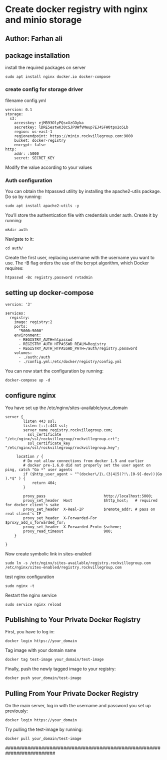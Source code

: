 # Create docker registry with nginx and minio storage 
## Author: Farhan ali


## package installation 

install the required packages on server 

    sudo apt install nginx docker.io docker-compose 


### create config for storage driver 

filename config.yml

    version: 0.1
    storage:
      s3:
        accesskey: ejMB93OlyPQsxXzGOyka
        secretkey: lDRE5estwK30cSJPUWfVMeup7EJ4SFW0tpo2o5Lb
        region: us-east-1
        regionendpoint: https://minio.rockvillegroup.com:9000
        bucket: docker-registry
        encrypt: false
    http:
        addr: :5000
        secret: SECRET_KEY
    
Modify the value according to your values

### Auth configuration

You can obtain the htpasswd utility by installing the apache2-utils package. Do so by running:

    sudo apt install apache2-utils -y
You’ll store the authentication file with credentials under auth. Create it by running:

    mkdir auth
Navigate to it:

    cd auth/
Create the first user, replacing username with the username you want to use. The -B flag orders the use of the bcrypt algorithm, which Docker requires:

    htpasswd -Bc registry.password rvtadmin

## setting up docker-compose


    version: '3'

    services:
      registry:
        image: registry:2
        ports:
        - "5000:5000"
        environment:
          - REGISTRY_AUTH=htpasswd
          - REGISTRY_AUTH_HTPASSWD_REALM=Registry
          - REGISTRY_AUTH_HTPASSWD_PATH=/auth/registry.password
        volumes:
          - ./auth:/auth
          - ./config.yml:/etc/docker/registry/config.yml

You can now start the configuration by running:

    docker-compose up -d 

## configure nginx 

You have set up the /etc/nginx/sites-available/your_domain 


    server {
            listen 443 ssl;
            listen [::]:443 ssl;
            server_name registry.rockvillegroup.com;
              ssl_certificate "/etc/nginx/ssl/rockvillegroup/rockvillegroup.crt";
              ssl_certificate_key "/etc/nginx/ssl/rockvillegroup/rockvillegroup.key";

         location / {
            # Do not allow connections from docker 1.5 and earlier
            # docker pre-1.6.0 did not properly set the user agent on ping, catch "Go *" user agents
            if ($http_user_agent ~ "^(docker\/1\.(3|4|5(?!\.[0-9]-dev))|Go ).*$" ) {
                return 404;
            }

            proxy_pass                          http://localhost:5000;
            proxy_set_header  Host              $http_host;   # required for docker client's sake
            proxy_set_header  X-Real-IP         $remote_addr; # pass on real client's IP
            proxy_set_header  X-Forwarded-For   $proxy_add_x_forwarded_for;
            proxy_set_header  X-Forwarded-Proto $scheme;
            proxy_read_timeout                  900;           
        }

    }

Now create symbolic link in sites-enabled

    sudo ln -s /etc/nginx/sites-available/registry.rockvillegroup.com /etc/nginx/sites-enabled/registry.rockvillegroup.com
test nginx configuration
    
    sudo nginx -t
Restart the nginx service   
    
    sudo service nginx reload

## Publishing to Your Private Docker Registry

First, you have to log in:

    docker login https://your_domain
Tag image with your domain name

    docker tag test-image your_domain/test-image
Finally, push the newly tagged image to your registry:

    docker push your_domain/test-image

## Pulling From Your Private Docker Registry

On the main server, log in with the username and password you set up previously:

    docker login https://your_domain
Try pulling the test-image by running:

    docker pull your_domain/test-image

##########################################################################

